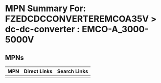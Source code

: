 



# MPN Summary For: FZEDCDCCONVERTEREMCOA35V > dc-dc-converter : EMCO-A_3000-5000V

## MPNs
  

|MPN|Direct Links|Search Links|
| :--- | :--- | :--- |
||||
